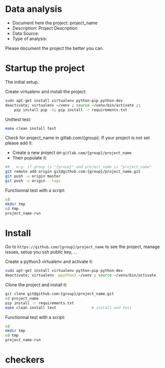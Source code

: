 # Data analysis
- Document here the project: project_name
- Description: Project Description
- Data Source:
- Type of analysis:

Please document the project the better you can.

# Startup the project

The initial setup.

Create virtualenv and install the project:
```bash
sudo apt-get install virtualenv python-pip python-dev
deactivate; virtualenv ~/venv ; source ~/venv/bin/activate ;\
    pip install pip -U; pip install -r requirements.txt
```

Unittest test:
```bash
make clean install test
```

Check for project_name in gitlab.com/{group}.
If your project is not set please add it:

- Create a new project on `gitlab.com/{group}/project_name`
- Then populate it:

```bash
##   e.g. if group is "{group}" and project_name is "project_name"
git remote add origin git@github.com:{group}/project_name.git
git push -u origin master
git push -u origin --tags
```

Functionnal test with a script:

```bash
cd
mkdir tmp
cd tmp
project_name-run
```

# Install

Go to `https://github.com/{group}/project_name` to see the project, manage issues,
setup you ssh public key, ...

Create a python3 virtualenv and activate it:

```bash
sudo apt-get install virtualenv python-pip python-dev
deactivate; virtualenv -ppython3 ~/venv ; source ~/venv/bin/activate
```

Clone the project and install it:

```bash
git clone git@github.com:{group}/project_name.git
cd project_name
pip install -r requirements.txt
make clean install test                # install and test
```
Functionnal test with a script:

```bash
cd
mkdir tmp
cd tmp
project_name-run
```
# checkers
